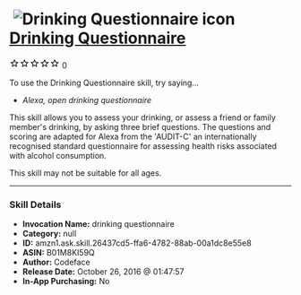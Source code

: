 # &nbsp;<img src="skill_icon" alt="Drinking Questionnaire icon" width="36"> [Drinking Questionnaire](http://alexa.amazon.com/#skills/amzn1.ask.skill.26437cd5-ffa6-4782-88ab-00a1dc8e55e8)
![0 stars](../../images/ic_star_border_black_18dp_1x.png)![0 stars](../../images/ic_star_border_black_18dp_1x.png)![0 stars](../../images/ic_star_border_black_18dp_1x.png)![0 stars](../../images/ic_star_border_black_18dp_1x.png)![0 stars](../../images/ic_star_border_black_18dp_1x.png) 0

To use the Drinking Questionnaire skill, try saying...

* *Alexa, open drinking questionnaire*

This skill allows you to assess your drinking, or assess a friend or family member's drinking, by asking three brief questions.  The questions and scoring are adapted for Alexa from the 'AUDIT-C' an internationally recognised standard questionnaire for assessing health risks associated with alcohol consumption.

This skill may not be suitable for all ages.

***

### Skill Details

* **Invocation Name:** drinking questionnaire
* **Category:** null
* **ID:** amzn1.ask.skill.26437cd5-ffa6-4782-88ab-00a1dc8e55e8
* **ASIN:** B01M8KI59Q
* **Author:** Codeface
* **Release Date:** October 26, 2016 @ 01:47:57
* **In-App Purchasing:** No
